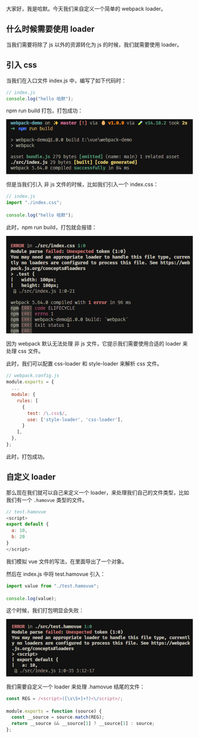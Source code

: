 大家好，我是哈默。今天我们来自定义一个简单的 webpack loader。

## 什么时候需要使用 loader

当我们需要将除了 js 以外的资源转化为 js 的时候，我们就需要使用 loader。

## 引入 css

当我们在入口文件 index.js 中，编写了如下代码时：

```js
// index.js
console.log("hello 哈默");
```

npm run build 打包，打包成功：

![普通js](./普通js.png)

但是当我们引入 非 js 文件的时候，比如我们引入一个 index.css：

```js
// index.js
import "./index.css";

console.log("hello 哈默");
```

此时，npm run build，打包就会报错：

![引入css](./引入css.png)

因为 webpack 默认无法处理 非 js 文件，它提示我们需要使用合适的 loader 来处理 css 文件。

此时，我们可以配置 css-loader 和 style-loader 来解析 css 文件。

```js
// webpack.config.js
module.exports = {
  ...
  module: {
    rules: [
      {
        test: /\.css$/,
        use: ['style-loader', 'css-loader'],
      }
    ],
  },
};

```

此时，打包成功。

## 自定义 loader

那么现在我们就可以自己来定义一个 loader，来处理我们自己的文件类型，比如我们有一个 `.hamovue` 类型的文件。

```js
// test.hamovue
<script>
export default {
  a: 10,
  b: 20
}
</script>
```

我们模拟 vue 文件的写法，在里面导出了一个对象。

然后在 index.js 中将 test.hamovue 引入：

```js
import value from "./test.hamovue";

console.log(value);
```

这个时候，我们打包明显会失败：

![hamovue打包失败](./hamovue打包失败.png)

我们需要自定义一个 loader 来处理 .hamovue 结尾的文件：

```js
const REG = /<script>([\s\S+]+?)<\/script>/;

module.exports = function (source) {
  const __source = source.match(REG);
  return __source && __source[1] ? __source[1] : source;
};
```
